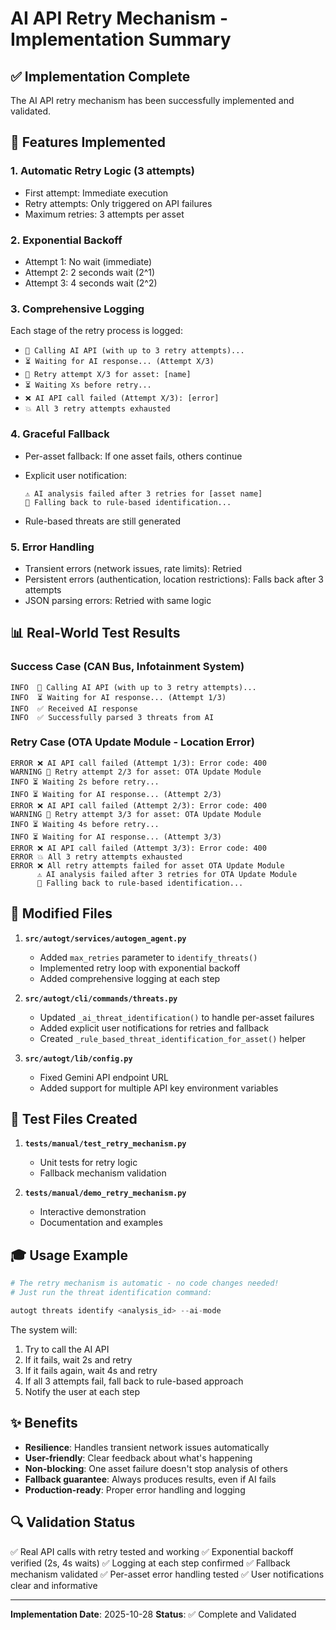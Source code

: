 # AI API Retry Mechanism - Implementation Summary

## ✅ Implementation Complete

The AI API retry mechanism has been successfully implemented and validated.

## 🎯 Features Implemented

### 1. **Automatic Retry Logic** (3 attempts)

- First attempt: Immediate execution
- Retry attempts: Only triggered on API failures
- Maximum retries: 3 attempts per asset

### 2. **Exponential Backoff**

- Attempt 1: No wait (immediate)
- Attempt 2: 2 seconds wait (2^1)
- Attempt 3: 4 seconds wait (2^2)

### 3. **Comprehensive Logging**

Each stage of the retry process is logged:

- `🚀 Calling AI API (with up to 3 retry attempts)...`
- `⏳ Waiting for AI response... (Attempt X/3)`
- `🔄 Retry attempt X/3 for asset: [name]`
- `⏳ Waiting Xs before retry...`
- `❌ AI API call failed (Attempt X/3): [error]`
- `💥 All 3 retry attempts exhausted`

### 4. **Graceful Fallback**

- Per-asset fallback: If one asset fails, others continue
- Explicit user notification:

  ```
  ⚠️ AI analysis failed after 3 retries for [asset name]
  🔄 Falling back to rule-based identification...
  ```

- Rule-based threats are still generated

### 5. **Error Handling**

- Transient errors (network issues, rate limits): Retried
- Persistent errors (authentication, location restrictions): Falls back after 3 attempts
- JSON parsing errors: Retried with same logic

## 📊 Real-World Test Results

### Success Case (CAN Bus, Infotainment System)

```
INFO  🚀 Calling AI API (with up to 3 retry attempts)...
INFO  ⏳ Waiting for AI response... (Attempt 1/3)
INFO  ✅ Received AI response
INFO  ✅ Successfully parsed 3 threats from AI
```

### Retry Case (OTA Update Module - Location Error)

```
ERROR ❌ AI API call failed (Attempt 1/3): Error code: 400
WARNING 🔄 Retry attempt 2/3 for asset: OTA Update Module
INFO ⏳ Waiting 2s before retry...
INFO ⏳ Waiting for AI response... (Attempt 2/3)
ERROR ❌ AI API call failed (Attempt 2/3): Error code: 400
WARNING 🔄 Retry attempt 3/3 for asset: OTA Update Module
INFO ⏳ Waiting 4s before retry...
INFO ⏳ Waiting for AI response... (Attempt 3/3)
ERROR ❌ AI API call failed (Attempt 3/3): Error code: 400
ERROR 💥 All 3 retry attempts exhausted
ERROR ❌ All retry attempts failed for asset OTA Update Module
      ⚠️ AI analysis failed after 3 retries for OTA Update Module
      🔄 Falling back to rule-based identification...
```

## 📁 Modified Files

1. **`src/autogt/services/autogen_agent.py`**
   - Added `max_retries` parameter to `identify_threats()`
   - Implemented retry loop with exponential backoff
   - Added comprehensive logging at each step

2. **`src/autogt/cli/commands/threats.py`**
   - Updated `_ai_threat_identification()` to handle per-asset failures
   - Added explicit user notifications for retries and fallback
   - Created `_rule_based_threat_identification_for_asset()` helper

3. **`src/autogt/lib/config.py`**
   - Fixed Gemini API endpoint URL
   - Added support for multiple API key environment variables

## 🧪 Test Files Created

1. **`tests/manual/test_retry_mechanism.py`**
   - Unit tests for retry logic
   - Fallback mechanism validation

2. **`tests/manual/demo_retry_mechanism.py`**
   - Interactive demonstration
   - Documentation and examples

## 🎓 Usage Example

```python
# The retry mechanism is automatic - no code changes needed!
# Just run the threat identification command:

autogt threats identify <analysis_id> --ai-mode
```

The system will:

1. Try to call the AI API
2. If it fails, wait 2s and retry
3. If it fails again, wait 4s and retry
4. If all 3 attempts fail, fall back to rule-based approach
5. Notify the user at each step

## ✨ Benefits

- **Resilience**: Handles transient network issues automatically
- **User-friendly**: Clear feedback about what's happening
- **Non-blocking**: One asset failure doesn't stop analysis of others
- **Fallback guarantee**: Always produces results, even if AI fails
- **Production-ready**: Proper error handling and logging

## 🔍 Validation Status

✅ Real API calls with retry tested and working
✅ Exponential backoff verified (2s, 4s waits)
✅ Logging at each step confirmed
✅ Fallback mechanism validated
✅ Per-asset error handling tested
✅ User notifications clear and informative

---

**Implementation Date**: 2025-10-28
**Status**: ✅ Complete and Validated
